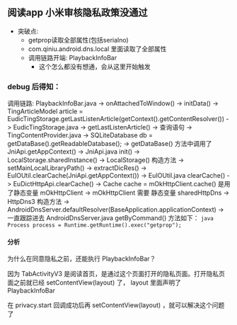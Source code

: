 ## 阅读app 小米审核隐私政策没通过

- 突破点: 
  - getprop读取全部属性(包括serialno)
  - com.qiniu.android.dns.local 里面读取了全部属性
  - 调用链路开端: PlaybackInfoBar
    - 这个怎么都没有想通，会从这里开始触发

### debug 后得知：

调用链路: PlaybackInfoBar.java
            -> onAttachedToWindow() -> initData() -> TingArticleModel article = EudicTingStorage.getLastListenArticle(getContext().getContentResolver())
            -> EudicTingStorage.java
                -> getLastListenArticle()
                    -> 查询语句
                        -> TingContentProvider.java
                            -> SQLiteDatabase db = getDataBase().getReadableDatabase();
                                -> getDataBase() 方法中调用了 JniApi.getAppContext()
                                    -> JniApi.java init()
                                        -> LocalStorage.sharedInstance()
                                            -> LocalStorage() 构造方法
                                                -> setMainLocalLibraryPath()
                                                    -> extractDicRes()
                                                        -> EuIOUtil.clearCache(JniApi.getAppContext())
                                                            -> EuIOUtil.java clearCache()
                                                                -> EuDictHttpApi.clearCache()
                                                                    -> Cache cache = mOkHttpClient.cache() 是用了静态变量 mOkHttpClient
                                                                        -> mOkHttpClient 需要 静态变量 sharedHttpDns
                                                                            -> HttpDns3 构造方法
                                                                                -> AndroidDnsServer.defaultResolver(BaseApplication.applicationContext)
                                                                                    -> 一直跟踪进去 AndroidDnsServer.java getByCommand() 方法如下：
                                                                                        ```java
                                                                                        Process process = Runtime.getRuntime().exec("getprop");
                                                                                        ```

#### 分析

为什么在同意隐私之前，还能执行 PlaybackInfoBar？

因为 TabActivityV3 是阅读首页，是通过这个页面打开的隐私页面。打开隐私页面之前就已经 setContentView(layout) 了， layout 里面声明了 PlaybackInfoBar

在 privacy.start 回调成功后再 setContentView(layout) ，就可以解决这个问题了

